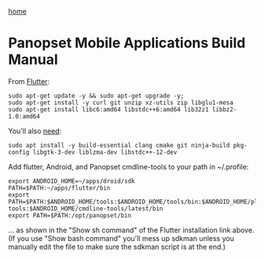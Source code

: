 [home](../../README.md)

# Panopset Mobile Applications Build Manual

From [Flutter](https://docs.flutter.dev/get-started/install/linux/android):


    sudo apt-get update -y && sudo apt-get upgrade -y;
    sudo apt-get install -y curl git unzip xz-utils zip libglu1-mesa
    sudo apt-get install libc6:amd64 libstdc++6:amd64 lib32z1 libbz2-1.0:amd64

You'll also [need](https://docs.flutter.dev/platform-integration/linux/install-linux/install-linux-from-android):

    sudo apt install -y build-essential clang cmake git ninja-build pkg-config libgtk-3-dev liblzma-dev libstdc++-12-dev

Add flutter, Android, and Panopset cmdline-tools to your path in ~/.profile:

    export ANDROID_HOME=~/apps/droid/sdk
    PATH=$PATH:~/apps/flutter/bin
    export PATH=$PATH:$ANDROID_HOME/tools:$ANDROID_HOME/tools/bin:$ANDROID_HOME/platform-tools:$ANDROID_HOME/cmdline-tools/latest/bin
    export PATH=$PATH:/opt/panopset/bin


... as shown in the "Show sh command" of the Flutter installation link above.  (If you use "Show bash command" 
you'll mess up sdkman unless you manually edit the file to make sure the sdkman script is at the end.)



